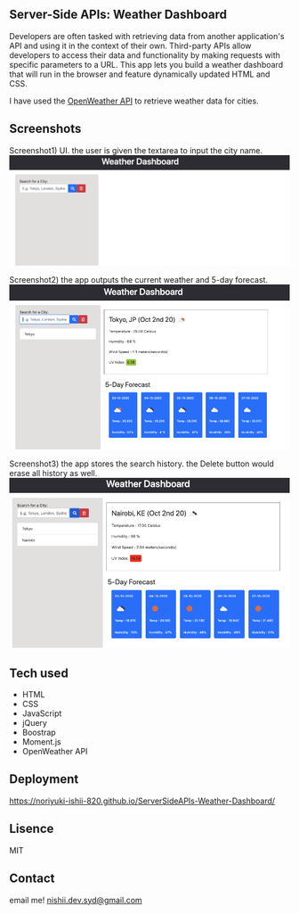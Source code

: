 ## Server-Side APIs: Weather Dashboard

Developers are often tasked with retrieving data from another application's API and using it in the context of their own. Third-party APIs allow developers to access their data and functionality by making requests with specific parameters to a URL. This app lets you build a weather dashboard that will run in the browser and feature dynamically updated HTML and CSS.

I have used the [OpenWeather API](https://openweathermap.org/api) to retrieve weather data for cities. 


## Screenshots

Screenshot1) UI. the user is given the textarea to input the city name.
![](weather1.png)

Screenshot2) the app outputs the current weather and 5-day forecast. 
![](weather2.png)

Screenshot3) the app stores the search history. the Delete button would erase all history as well. 
![](weather3.png)



## Tech used

- HTML
- CSS
- JavaScript
- jQuery
- Boostrap
- Moment.js
- OpenWeather API

## Deployment

https://noriyuki-ishii-820.github.io/ServerSideAPIs-Weather-Dashboard/

## Lisence

MIT 

## Contact
email me! nishii.dev.syd@gmail.com
